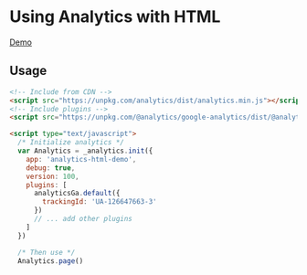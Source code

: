 # Using Analytics with HTML

[Demo](https://analytics-html-example.netlify.com/)

## Usage

```html
<!-- Include from CDN -->
<script src="https://unpkg.com/analytics/dist/analytics.min.js"></script>
<!-- Include plugins -->
<script src="https://unpkg.com/@analytics/google-analytics/dist/@analytics/google-analytics.min.js"></script>

<script type="text/javascript">
  /* Initialize analytics */
  var Analytics = _analytics.init({
    app: 'analytics-html-demo',
    debug: true,
    version: 100,
    plugins: [
      analyticsGa.default({
        trackingId: 'UA-126647663-3'
      })
      // ... add other plugins
    ]
  })

  /* Then use */
  Analytics.page()
```
